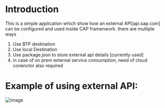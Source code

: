 # Introduction
This is a simple application which show how an external API[api.sap.com] can be configured and used inside CAP framenwork.
there are multiple ways
1. Use BTP destination
2. Use local Destination
3. Use package.json to store external api details [currently used]
4. in case of on prem external service consumption, need of cloud conenctor also required

# Example of using external API:
![image](https://github.com/user-attachments/assets/2a909326-fdb8-40c5-b081-4e5874345166)
